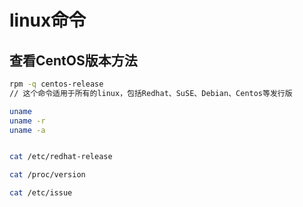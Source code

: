 # linux命令
## 查看CentOS版本方法
```bash
rpm -q centos-release
// 这个命令适用于所有的linux，包括Redhat、SuSE、Debian、Centos等发行版

uname
uname -r
uname -a


cat /etc/redhat-release

cat /proc/version

cat /etc/issue

```

## 